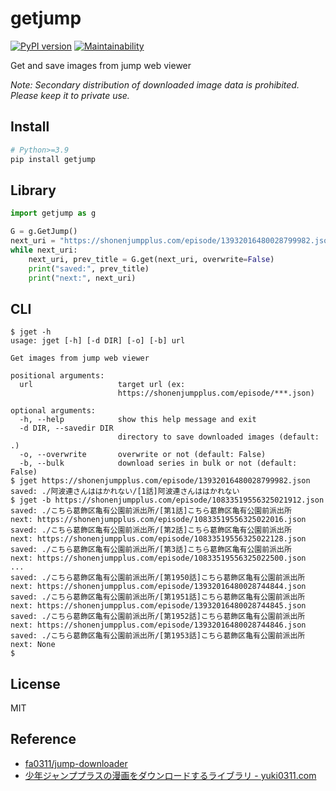 # getjump

[![PyPI version](https://badge.fury.io/py/getjump.svg)](https://badge.fury.io/py/getjump) [![Maintainability](https://api.codeclimate.com/v1/badges/8d8c16d52b49885dad8c/maintainability)](https://codeclimate.com/github/eggplants/getjump/maintainability)

Get and save images from jump web viewer

*Note: Secondary distribution of downloaded image data is prohibited. Please keep it to private use.*

## Install

```bash
# Python>=3.9
pip install getjump
```

## Library

```python
import getjump as g

G = g.GetJump()
next_uri = "https://shonenjumpplus.com/episode/13932016480028799982.json"
while next_uri:
    next_uri, prev_title = G.get(next_uri, overwrite=False)
    print("saved:", prev_title)
    print("next:", next_uri)
```

## CLI

```shellsession
$ jget -h
usage: jget [-h] [-d DIR] [-o] [-b] url

Get images from jump web viewer

positional arguments:
  url                   target url (ex:
                        https://shonenjumpplus.com/episode/***.json)

optional arguments:
  -h, --help            show this help message and exit
  -d DIR, --savedir DIR
                        directory to save downloaded images (default: .)
  -o, --overwrite       overwrite or not (default: False)
  -b, --bulk            download series in bulk or not (default: False)
$ jget https://shonenjumpplus.com/episode/13932016480028799982.json
saved: ./阿波連さんははかれない/[1話]阿波連さんははかれない
$ jget -b https://shonenjumpplus.com/episode/10833519556325021912.json
saved: ./こちら葛飾区亀有公園前派出所/[第1話]こちら葛飾区亀有公園前派出所
next: https://shonenjumpplus.com/episode/10833519556325022016.json
saved: ./こちら葛飾区亀有公園前派出所/[第2話]こちら葛飾区亀有公園前派出所
next: https://shonenjumpplus.com/episode/10833519556325022128.json
saved: ./こちら葛飾区亀有公園前派出所/[第3話]こちら葛飾区亀有公園前派出所
next: https://shonenjumpplus.com/episode/10833519556325022500.json
...
saved: ./こちら葛飾区亀有公園前派出所/[第1950話]こちら葛飾区亀有公園前派出所
next: https://shonenjumpplus.com/episode/13932016480028744844.json
saved: ./こちら葛飾区亀有公園前派出所/[第1951話]こちら葛飾区亀有公園前派出所
next: https://shonenjumpplus.com/episode/13932016480028744845.json
saved: ./こちら葛飾区亀有公園前派出所/[第1952話]こちら葛飾区亀有公園前派出所
next: https://shonenjumpplus.com/episode/13932016480028744846.json
saved: ./こちら葛飾区亀有公園前派出所/[第1953話]こちら葛飾区亀有公園前派出所
next: None
$
```

## License

MIT

## Reference

- [fa0311/jump-downloader](https://github.com/fa0311/jump-downloader)
- [少年ジャンププラスの漫画をダウンロードするライブラリ - yuki0311.com](https://blog.yuki0311.com/jumppuls_downloader/)

